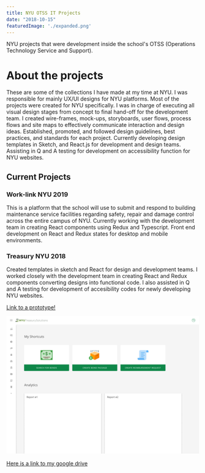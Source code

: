 ```yaml
---
title: NYU OTSS IT Projects
date: "2018-10-15"
featuredImage: './expanded.png'
---
```


NYU projects that were development inside the school's OTSS (Operations Technology Service and Support). 



<!-- end -->

# About the projects 

These are some of the collections I have made at my time at NYU. I was responsible for mainly UX/UI designs for NYU platforms. Most of the projects were created for NYU specifically. I was in charge of executing all visual design stages from concept to final hand-off for the development team. I created wire-frames, mock-ups, storyboards, user flows, process flows and site maps to effectively communicate interaction and design ideas. Established, promoted, and followed design guidelines, best practices, and standards for each project. Currently developing design templates in Sketch, and React.js for development and design teams. Assisting in Q and A testing for development on accessibility function for NYU websites.

## Current Projects

### Work-link NYU 2019

This is a platform that the school will use to submit and respond to building maintenance service facilities regarding safety, repair and damage control across the entire campus of NYU. Currently working with the development team in creating React components using Redux and Typescript. Front end development on React and Redux states for desktop and mobile environments.

### Treasury NYU 2018

Created templates in sketch and React for design and development teams. I worked closely with the development team in creating React and Redux components converting designs into functional code. I also assisted in Q and A testing for development of accesibility codes for newly developing NYU websites. 

[Link to a prototype!](https://codesandbox.io/embed/kxoqlkqoo)

![Group](./Collapsed.png)

[Here is a link to my google drive](https://drive.google.com/drive/u/2/folders/1wOZ-LgxUQcs7VEJXXP810o2BROShSMaf)
